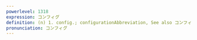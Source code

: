 ```yaml
---
powerlevel: 1318
expression: コンフィグ
definition: (n) 1. config.; configuration​Abbreviation, See also コンフィギュレーション    2. to configure (suru verb)
pronunciation: コンフィグ
---
```

